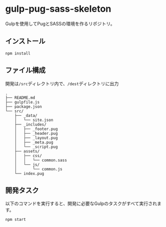 # gulp-pug-sass-skeleton

Gulpを使用してPugとSASSの環境を作るリポジトリ。

## インストール

```
npm install
```

## ファイル構成
開発は`/src`ディレクトリ内で、`/dest`ディレクトリに出力

```
.
├── README.md
├── gulpfile.js
├── package.json
└── src/
    ├── _data/
    │   └── site.json
    ├── _includes/
    │   ├── _footer.pug
    │   ├── _header.pug
    │   ├── _layout.pug
    │   ├── _meta.pug
    │   └── _script.pug
    ├── assets/
    │   ├── css/
    │   │   └── common.sass
    │   └── js/
    │       └── common.js
    └── index.pug
```

## 開発タスク
以下のコマンドを実行すると、開発に必要なGulpのタスクがすべて実行されます。

```
npm start
```

